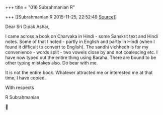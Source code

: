 +++
title = "016 Subrahmanian R"

+++
[[Subrahmanian R	2015-11-25, 22:52:49 [Source](https://groups.google.com/g/samskrita/c/IEBJpKHQ1kA)]]



Dear Sri Dipak Ashar,

  

I came across a book on Charvaka in Hindi - some Sanskrit text and Hindi notes. Some of that I noted - partly in English and partly in Hindi (when I found it difficult to convert to English). The sandhi vichhedh is for my convenience - words split - two vowels close by and not coalescing etc. I have now typed out the entire thing using Baraha. There are bound to be other typing mistakes also. Do bear with me.

  

It is not the entire book. Whatever attracted me or interested me at that time, I have copied.

  

With respects

R Subrahmanian



